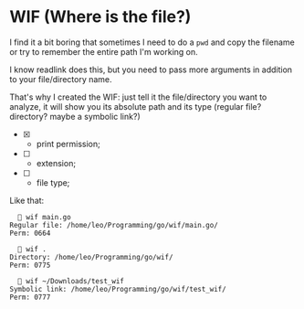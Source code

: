 # WIF (Where is the file?)

I find it a bit boring that sometimes I need to do a ```pwd``` and copy the filename or try to remember the entire path I'm working on. 

I know readlink does this, but you need to pass more arguments in addition to your file/directory name.  

That's why I created the WIF: just tell it the file/directory you want to analyze, it will show you its absolute path and its type (regular file? directory? maybe a symbolic link?)

- [x] - print permission;
- [ ] - extension;
- [ ] - file type;

Like that:

```console
   wif main.go 
Regular file: /home/leo/Programming/go/wif/main.go/
Perm: 0664

   wif .
Directory: /home/leo/Programming/go/wif/
Perm: 0775

   wif ~/Downloads/test_wif 
Symbolic link: /home/leo/Programming/go/wif/test_wif/
Perm: 0777
```